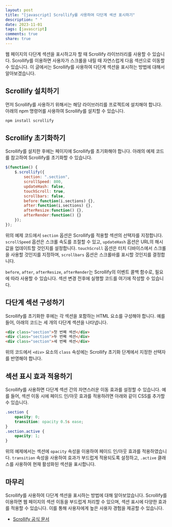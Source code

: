 ```yaml
---
layout: post
title: "[javascript] Scrollify를 사용하여 다단계 섹션 표시하기"
description: " "
date: 2023-11-01
tags: [javascript]
comments: true
share: true
---
```


웹 페이지의 다단계 섹션을 표시하고자 할 때 Scrollify 라이브러리를 사용할 수 있습니다. Scrollify를 이용하면 사용자가 스크롤을 내릴 때 자연스럽게 다음 섹션으로 이동할 수 있습니다. 이 글에서는 Scrollify를 사용하여 다단계 섹션을 표시하는 방법에 대해서 알아보겠습니다.

## Scrollify 설치하기
먼저 Scrollify를 사용하기 위해서는 해당 라이브러리를 프로젝트에 설치해야 합니다. 아래의 npm 명령어를 사용하여 Scrollify를 설치할 수 있습니다.

```javascript
npm install scrollify
```

## Scrollify 초기화하기
Scrollify를 설치한 후에는 페이지에 Scrollify를 초기화해야 합니다. 아래의 예제 코드를 참고하여 Scrollify를 초기화할 수 있습니다.

```javascript
$(function() {
    $.scrollify({
        section: ".section",
        scrollSpeed: 800,
        updateHash: false,
        touchScroll: true,
        scrollbars: false,
        before:function(i,sections) {},
        after:function(i,sections) {},
        afterResize:function() {},
        afterRender:function() {}
    });
});
```

위의 예제 코드에서 `section` 옵션은 Scrollify를 적용할 섹션의 선택자를 지정합니다. `scrollSpeed` 옵션은 스크롤 속도를 조절할 수 있고, `updateHash` 옵션은 URL의 해시 값을 업데이트할 것인지를 설정합니다. `touchScroll` 옵션은 터치 디바이스에서 스크롤을 사용할 것인지를 지정하며, `scrollbars` 옵션은 스크롤바를 표시할 것인지를 결정합니다.

`before`, `after`, `afterResize`, `afterRender`는 Scrollify의 이벤트 콜백 함수로, 필요에 따라 사용할 수 있습니다. 섹션 변경 전후에 실행할 코드를 여기에 작성할 수 있습니다.

## 다단계 섹션 구성하기
Scrollify를 초기화한 후에는 각 섹션을 포함하는 HTML 요소를 구성해야 합니다. 예를 들어, 아래의 코드는 세 개의 다단계 섹션을 나타냅니다.

```html
<div class="section">첫 번째 섹션</div>
<div class="section">두 번째 섹션</div>
<div class="section">세 번째 섹션</div>
```

위의 코드에서 `<div>` 요소의 `class` 속성에는 Scrollify 초기화 단계에서 지정한 선택자를 반영해야 합니다.

## 섹션 표시 효과 적용하기
Scrollify를 사용하면 다단계 섹션 간의 자연스러운 이동 효과를 설정할 수 있습니다. 예를 들어, 섹션 이동 시에 페이드 인/아웃 효과를 적용하려면 아래와 같이 CSS를 추가할 수 있습니다.

```css
.section {
    opacity: 0;
    transition: opacity 0.5s ease;
}
.section.active {
    opacity: 1;
}
```

위의 예제에서는 섹션에 `opacity` 속성을 이용하여 페이드 인/아웃 효과를 적용하였습니다. `transition` 속성을 사용하여 효과가 부드럽게 적용되도록 설정하고, `.active` 클래스를 사용하여 현재 활성화된 섹션을 표시합니다.

## 마무리
Scrollify를 사용하여 다단계 섹션을 표시하는 방법에 대해 알아보았습니다. Scrollify를 이용하면 웹 페이지의 섹션 이동을 부드럽게 처리할 수 있으며, 섹션 표시에 다양한 효과를 적용할 수 있습니다. 이를 통해 사용자에게 높은 사용자 경험을 제공할 수 있습니다.

- [Scrollify 공식 문서](https://github.com/lukehaas/Scrollify)